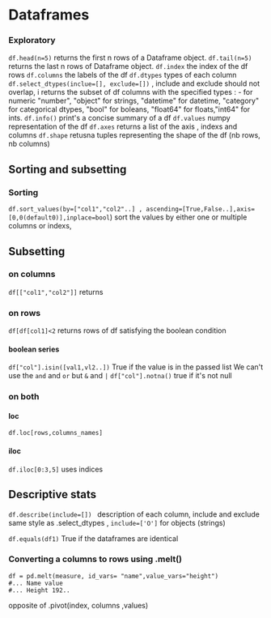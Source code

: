 # Dataframes


### Exploratory 
`df.head(n=5)` returns the first n rows of a Dataframe object.
`df.tail(n=5)` returns the last n rows of  Dataframe object.
`df.index` the index of the df rows
`df.columns` the labels of the df
`df.dtypes` types of each column
`df.select_dtypes(inclue=[], exclude=[])` , include and exclude should not overlap, i returns the subset of df columns with the specified types :
	-  for numeric "number", "object" for strings, "datetime" for datetime, "category" for categorical dtypes, "bool" for boleans, "float64" for floats,"int64" for ints.
`df.info()` print's a concise summary of a df
`df.values` numpy representation of the df
`df.axes` returns a list of the axis , indexs and columns
`df.shape` retusna  tuples representing the shape of the df (nb rows, nb columns)
## Sorting and subsetting
### Sorting 
`df.sort_values(by=["col1","col2"..] , ascending=[True,False..],axis=[0,0(default0)],inplace=bool`) sort the values by either one or multiple columns or indexs,

## Subsetting 
### on columns
`df[["col1","col2"]]` returns 
### on rows 
`df[df[col1]<2` returns rows of df satisfying the boolean condition 
#### boolean series 
`df["col"].isin([val1,vl2..])` True if the value is in the passed list
We can't use the `and` and `or` but `&` and `|`
`df["col"].notna()` true if it's not null

### on both 
#### loc
`df.loc[rows,columns_names]`
#### iloc
`df.iloc[0:3,5]` uses indices 
## Descriptive stats
`df.describe(include=[]) ` description of each column, include and exclude same style as .select_dtypes , `include=['O']` for objects (strings)




`df.equals(df1)` True if the dataframes are identical


### Converting a columns to rows using .melt()
```
df = pd.melt(measure, id_vars= "name",value_vars="height")
#... Name value
#... Height 192..
```
opposite of .pivot(index, columns ,values)
